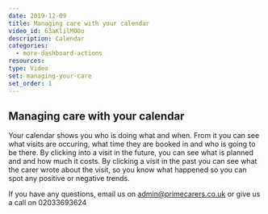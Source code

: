 ```yaml
---
date: 2019-12-09
title: Managing care with your calendar
video_id: 63aKlilMO0o
description: Calendar
categories:
  - more-dashboard-actions
resources:
type: Video
set: managing-your-care
set_order: 1
---
```


## Managing care with your calendar

Your calendar shows you who is doing what and when. From it you can see what visits are occuring, what time they are booked in and who is going to be there. By clicking into a visit in the future, you can see what is planned and and how much it costs. By clicking a visit in the past you can see what the carer wrote about the visit, so you know what happened so you can spot any positive or negative trends.

If you have any questions, email us on admin@primecarers.co.uk or give us a call on 02033693624
